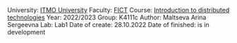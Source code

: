 University: [ITMO University](https://itmo.ru/ru/)
Faculty: [FICT](https://fict.itmo.ru)
Course: [Introduction to distributed technologies](https://github.com/itmo-ict-faculty/introduction-to-distributed-technologies)
Year: 2022/2023
Group: K4111c
Author: Maltseva Arina Sergeevna
Lab: Lab1
Date of create: 28.10.2022
Date of finished: is in development
